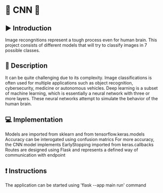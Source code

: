 # :robot: CNN :car:

## :arrow_forward: Introduction
Image recongnitions represent a tough process even for human brain. This project consists of different models that will try to classify images in 7 possible classes.

## :memo: Description
It can be quite challenging due to its complexity. Image classifications is often used for multiple applications such as object recognition, cybersecurity, medicine or autonomous vehicles.
Deep learning is a subset of machine learning, which is essentially a neural network with three or more layers. These neural networks attempt to simulate the behavior of the human brain.

## :computer: Implementation
Models are imported from sklearn and from tensorflow.keras.models
Accuracy can be interogated using confusion matrics 
For more accuracy, the CNN model implements EarlyStopping imported from keras.callbacks
Routes are designed using Flask and represents a defined way of communication with endpoint 

## :exclamation: Instructions
The application can be started using 'flask --app main run' command




